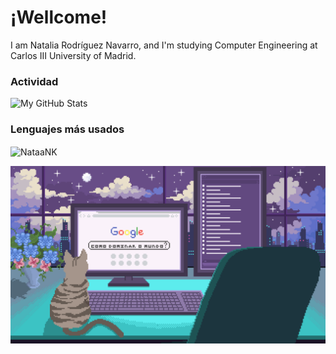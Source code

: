 # ¡Wellcome! 
I am Natalia Rodríguez Navarro, and I'm studying Computer Engineering at Carlos III University of Madrid.

### Actividad
![My GitHub Stats](https://github-readme-stats.vercel.app/api?username=NataaNK&show_icons=true&theme=cobalt)

### Lenguajes más usados
<p><img align="center" src="https://github-readme-stats.vercel.app/api/top-langs?username=NataaNK&show_icons=true&locale=en&layout=compact" alt="NataaNK" /></p>

![](https://github.com/NataaNK/NataaNK/blob/main/Pixilart%20-%20Live%20on.gif)
